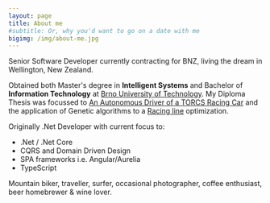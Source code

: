 ```yaml
---
layout: page
title: About me
#subtitle: Or, why you'd want to go on a date with me
bigimg: /img/about-me.jpg
---
```

 
[//]: <> (Work)
<i class="fa fa-briefcase fa-lg" aria-hidden="true"></i>

Senior Software Developer currently contracting for BNZ, living the dream in Wellington, New Zealand.

[//]: <> (Study)
<i class="fa fa-graduation-cap fa-lg" aria-hidden="true"></i>

Obtained both Master's degree in **Intelligent Systems** and Bachelor of **Information Technology** at [Brno University of Technology](http://www.fit.vutbr.cz/). My Diploma Thesis was focussed to [An Autonomous Driver of a TORCS Racing Car](http://www.fit.vutbr.cz/study/DP/DP.php?id=11855&file=t) and the application of Genetic algorithms to a [Racing line](https://en.wikipedia.org/wiki/Racing_line) optimization.

[//]: <> (Code)
<i class="fa fa-code fa-lg" aria-hidden="true"></i>

Originally .Net Developer with current focus to:

* .Net / .Net Core
* CQRS and Domain Driven Design
* SPA frameworks i.e. Angular/Aurelia
* TypeScript

[//]: <> (Interests)
<i class="fa fa-heart fa-lg" aria-hidden="true"></i>

Mountain biker, traveller, surfer, occasional photographer, coffee enthusiast, beer homebrewer & wine lover.
